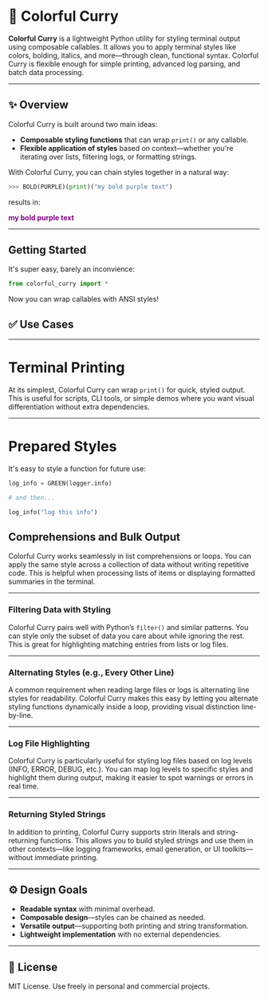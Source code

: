 # 🎨 Colorful Curry

**Colorful Curry** is a lightweight Python utility for styling terminal output using composable callables. It allows you to apply terminal styles like colors, bolding, italics, and more—through clean, functional syntax. Colorful Curry is flexible enough for simple printing, advanced log parsing, and batch data processing.

---

## ✨ Overview

Colorful Curry is built around two main ideas:

- **Composable styling functions** that can wrap `print()` or any callable.
- **Flexible application of styles** based on context—whether you're iterating over lists, filtering logs, or formatting strings.

With Colorful Curry, you can chain styles together in a natural way:

```python
>>> BOLD(PURPLE)(print)("my bold purple text")
```

results in:

<span style="color: purple; font-weight: bold;">my bold purple text</span>

---

## Getting Started

It's super easy, barely an inconvience:

```python
from colorful_curry import *
```

Now you can wrap callables with ANSI styles!

## ✅ Use Cases

---

# Terminal Printing

At its simplest, Colorful Curry can wrap `print()` for quick, styled output. This is useful for scripts, CLI tools, or simple demos where you want visual differentiation without extra dependencies.

---

# Prepared Styles

It's easy to style a function for future use:

```python
log_info = GREEN(logger.info)

# and then...

log_info("log this info")
```

## Comprehensions and Bulk Output

Colorful Curry works seamlessly in list comprehensions or loops. You can apply the same style across a collection of data without writing repetitive code. This is helpful when processing lists of items or displaying formatted summaries in the terminal.

---

### Filtering Data with Styling

Colorful Curry pairs well with Python’s `filter()` and similar patterns. You can style only the subset of data you care about while ignoring the rest. This is great for highlighting matching entries from lists or log files.

---

### Alternating Styles (e.g., Every Other Line)

A common requirement when reading large files or logs is alternating line styles for readability. Colorful Curry makes this easy by letting you alternate styling functions dynamically inside a loop, providing visual distinction line-by-line.

---

### Log File Highlighting

Colorful Curry is particularly useful for styling log files based on log levels (INFO, ERROR, DEBUG, etc.). You can map log levels to specific styles and highlight them during output, making it easier to spot warnings or errors in real time.

---

### Returning Styled Strings

In addition to printing, Colorful Curry supports strin literals and string-returning functions. This allows you to build styled strings and use them in other contexts—like logging frameworks, email generation, or UI toolkits—without immediate printing.

---

## ⚙️ Design Goals

- **Readable syntax** with minimal overhead.
- **Composable design**—styles can be chained as needed.
- **Versatile output**—supporting both printing and string transformation.
- **Lightweight implementation** with no external dependencies.

---

## 📄 License

MIT License. Use freely in personal and commercial projects.
